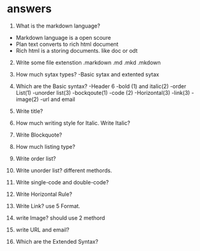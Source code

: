 # answers

1. What is the markdown language?
- Markdown language is a open scoure
- Plan text converts to rich html document
- Rich html is a storing documents. like doc or odt

2. Write some file extenstion
.markdown
.md
.mkd 
.mkdown

3. How much sytax types?
    -Basic sytax and extented sytax
4. Which are the Basic syntax?
    -Header 6
    -bold (1) and italic(2)
    -order List(1)
    -unorder list(3)
    -bockqoute(1)
    -code (2)
    -Horizontal(3)
    -link(3)
    -image(2)
    -url and email


5. Write title?
6. How much writing style for Italic. Write Italic?
7. Write Blockquote?
8. How much listing type?
9. Write order list?
10. Write unorder list? different methords.
11. Write single-code and double-code?
12. Write Horizontal Rule?
13. Write Link? use 5 Format. 
14. write Image? should use 2 methord
15. write URL and email?
16. Which are the Extended Syntax?